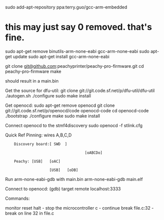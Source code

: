 sudo add-apt-repository ppa:terry.guo/gcc-arm-embedded
# this may just say 0 removed. that's fine.
sudo apt-get remove binutils-arm-none-eabi gcc-arm-none-eabi
sudo apt-get update
sudo apt-get install gcc-arm-none-eabi

git clone git@github.com:peachyprinter/peachy-pro-firmware.git
cd peachy-pro-firmware
make

should result in a main.bin

Get the source for dfu-util:
git clone git://git.code.sf.net/p/dfu-util/dfu-util
./autogen.sh
./configure
sudo make install

Get openocd:
sudo apt-get remove openocd
git clone git://git.code.sf.net/p/openocd/code openocd-code
cd openocd-code
./bootstrap
./configure
make
sudo make install

Connect openocd to the stmf4discovery
sudo openocd -f stlink.cfg

Quick Ref Pinning:
	wires A,B,C,D	

		Discovery board:[ SWD  ]

										[oABCDo]

		Peachy: [USB]	[oAC]

						[USB]	[oDB]


Run arm-none-eabi-gdb with main.bin
arm-none-eabi-gdb main.elf

Connect to openocd:
(gdb) target remote localhost:3333

Commands:

monitor reset halt - stop the microcontroller
c - continue
break file.c:32 - break on line 32 in file.c
